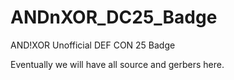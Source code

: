 # ANDnXOR_DC25_Badge
AND!XOR Unofficial DEF CON 25 Badge

Eventually we will have all source and gerbers here.
